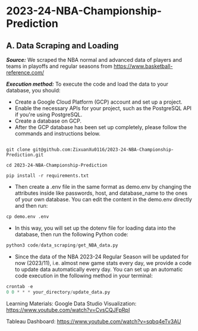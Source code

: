 # 2023-24-NBA-Championship-Prediction

## A. Data Scraping and Loading
 
***Source:*** We scraped the NBA normal and advanced data of players and teams in playoffs and regular seasons from https://www.basketball-reference.com/


***Execution method:*** To execute the code and load the data to your database, you should:
* Create a Google Cloud Platform (GCP) account and set up a project.
* Enable the necessary APIs for your project, such as the PostgreSQL API if you're using PostgreSQL.
* Create a database on GCP.
* After the GCP database has been set up completely, please follow the commands and instructions below.

```linux

git clone git@github.com:ZixuanXu0116/2023-24-NBA-Championship-Prediction.git

cd 2023-24-NBA-Championship-Prediction

pip install -r requirements.txt 

```

* Then create a .env file in the same format as demo.env by changing the attributes inside like passwords, host, and database_name to the ones of your own database. You can edit the content in the demo.env directly and then run:


```python
cp demo.env .env

```

* In this way, you will set up the dotenv file for loading data into the database, then run the following Python code:

```python
python3 code/data_scraping/get_NBA_data.py

```

* Since the data of the NBA 2023-24 Regular Season will be updated for now (2023/11), i.e. almost new game stats every day, we provide a code to update data automatically every day. You can set up an automatic code execution in the following method in your terminal:

```python
crontab -e
0 0 * * * your_directory/update_data.py

```

Learning Materials:
Google Data Studio Visualization: https://www.youtube.com/watch?v=CvsCQJFpRpI

Tableau Dashboard: https://www.youtube.com/watch?v=sqbq4eTv3AU
